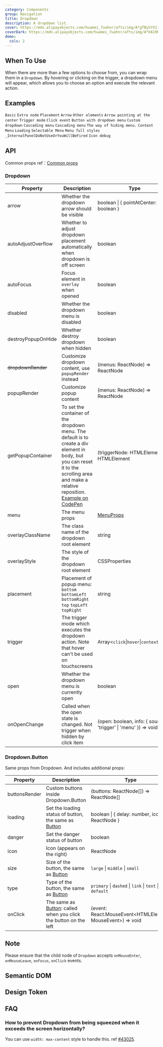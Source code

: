 ```yaml
---
category: Components
group: Navigation
title: Dropdown
description: A dropdown list.
cover: https://mdn.alipayobjects.com/huamei_7uahnr/afts/img/A*gTBySYX11WcAAAAAAAAAAAAADrJ8AQ/original
coverDark: https://mdn.alipayobjects.com/huamei_7uahnr/afts/img/A*k619RJ_7bKEAAAAAAAAAAAAADrJ8AQ/original
demo:
  cols: 2
---
```


## When To Use

When there are more than a few options to choose from, you can wrap them in a `Dropdown`. By hovering or clicking on the trigger, a dropdown menu will appear, which allows you to choose an option and execute the relevant action.

## Examples

<!-- prettier-ignore -->
<code src="./demo/basic.tsx">Basic</code>
<code src="./demo/extra.tsx" version="5.21.0">Extra node</code>
<code src="./demo/placement.tsx">Placement</code>
<code src="./demo/arrow.tsx">Arrow</code>
<code src="./demo/item.tsx">Other elements</code>
<code src="./demo/arrow-center.tsx">Arrow pointing at the center</code>
<code src="./demo/trigger.tsx">Trigger mode</code>
<code src="./demo/event.tsx">Click event</code>
<code src="./demo/dropdown-button.tsx">Button with dropdown menu</code>
<code src="./demo/custom-dropdown.tsx">Custom dropdown</code>
<code src="./demo/sub-menu.tsx">Cascading menu</code>
<code src="./demo/sub-menu-debug.tsx" debug>Cascading menu</code>
<code src="./demo/overlay-open.tsx">The way of hiding menu.</code>
<code src="./demo/context-menu.tsx">Context Menu</code>
<code src="./demo/loading.tsx">Loading</code>
<code src="./demo/selectable.tsx">Selectable Menu</code>
<code src="./demo/menu-full.tsx" debug>Menu full styles</code>
<code src="./demo/render-panel.tsx" debug>\_InternalPanelDoNotUseOrYouWillBeFired</code>
<code src="./demo/icon-debug.tsx" debug>Icon debug</code>

## API

Common props ref：[Common props](/docs/react/common-props)

### Dropdown

| Property | Description | Type | Default | Version |
| --- | --- | --- | --- | --- |
| arrow | Whether the dropdown arrow should be visible | boolean \| { pointAtCenter: boolean } | false |  |
| autoAdjustOverflow | Whether to adjust dropdown placement automatically when dropdown is off screen | boolean | true | 5.2.0 |
| autoFocus | Focus element in `overlay` when opened | boolean | false |  |
| disabled | Whether the dropdown menu is disabled | boolean | - |  |
| destroyPopupOnHide | Whether destroy dropdown when hidden | boolean | false |  |
| ~~dropdownRender~~ | Customize dropdown content, use `popupRender` instead | (menus: ReactNode) => ReactNode | - | 4.24.0 |
| popupRender | Customize popup content | (menus: ReactNode) => ReactNode | - | 5.25.0 |
| getPopupContainer | To set the container of the dropdown menu. The default is to create a div element in body, but you can reset it to the scrolling area and make a relative reposition. [Example on CodePen](https://codepen.io/afc163/pen/zEjNOy?editors=0010) | (triggerNode: HTMLElement) => HTMLElement | () => document.body |  |
| menu | The menu props | [MenuProps](/components/menu/#api) | - |  |
| overlayClassName | The class name of the dropdown root element | string | - |  |
| overlayStyle | The style of the dropdown root element | CSSProperties | - |  |
| placement | Placement of popup menu: `bottom` `bottomLeft` `bottomRight` `top` `topLeft` `topRight` | string | `bottomLeft` |  |
| trigger | The trigger mode which executes the dropdown action. Note that hover can't be used on touchscreens | Array&lt;`click`\|`hover`\|`contextMenu`> | \[`hover`] |  |
| open | Whether the dropdown menu is currently open | boolean | - |  |
| onOpenChange | Called when the open state is changed. Not trigger when hidden by click item | (open: boolean, info: { source: 'trigger' \| 'menu' }) => void | - | `info.source`: 5.11.0 |

### Dropdown.Button

Same props from Dropdown. And includes additional props:

| Property | Description | Type | Default | Version |
| --- | --- | --- | --- | --- |
| buttonsRender | Custom buttons inside Dropdown.Button | (buttons: ReactNode\[]) => ReactNode\[] | - |  |
| loading | Set the loading status of button, the same as [Button](/components/button/#api) | boolean \| { delay: number, icon: ReactNode } | false | icon: 5.23.0 |
| danger | Set the danger status of button | boolean | - |  |
| icon | Icon (appears on the right) | ReactNode | - |  |
| size | Size of the button, the same as [Button](/components/button/#api) | `large` \| `middle` \| `small` | `middle` |  |
| type | Type of the button, the same as [Button](/components/button/#api) | `primary` \| `dashed` \| `link` \| `text` \| `default` | `default` |  |
| onClick | The same as [Button](/components/button/#api): called when you click the button on the left | (event: React.MouseEvent<HTMLElement, MouseEvent>) => void | - |  |

## Note

Please ensure that the child node of `Dropdown` accepts `onMouseEnter`, `onMouseLeave`, `onFocus`, `onClick` events.

## Semantic DOM

<code src="./demo/_semantic.tsx" simplify="true"></code>

## Design Token

<ComponentTokenTable component="Dropdown"></ComponentTokenTable>

## FAQ

### How to prevent Dropdown from being squeezed when it exceeds the screen horizontally?

You can use `width: max-content` style to handle this. ref [#43025](https://github.com/ant-design/ant-design/issues/43025#issuecomment-1594394135).
